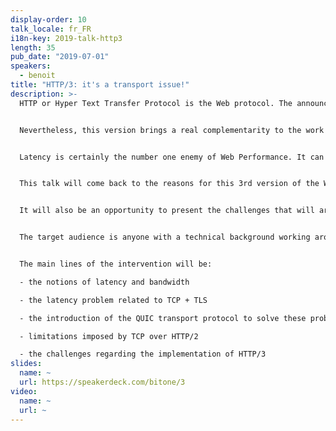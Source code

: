 ```yaml
---
display-order: 10
talk_locale: fr_FR
i18n-key: 2019-talk-http3
length: 35
pub_date: "2019-07-01"
speakers:
  - benoit
title: "HTTP/3: it's a transport issue!"
description: >-
  HTTP or Hyper Text Transfer Protocol is the Web protocol. The announcement of HTTP/3 in early November 2018 surprised many people: the time gap between HTTP/3 and HTTP/2 was less than 4 years, whereas 18 years had passed between HTTP/1.1 and HTTP/2.


  Nevertheless, this version brings a real complementarity to the work achieved by HTTP/2, especially on latency issues.


  Latency is certainly the number one enemy of Web Performance. It can be found at all levels: front-end, back-end, network protocol, hardware, etc. Latency must therefore be tackled in a comprehensive way to provide users with the best possible experience.


  This talk will come back to the reasons for this 3rd version of the Web protocol, what it brings and what it changes, and what web developers can expect from it.


  It will also be an opportunity to present the challenges that will arise when implementing HTTP/3.


  The target audience is anyone with a technical background working around the web (developer, devops, network engineer).


  The main lines of the intervention will be:

  - the notions of latency and bandwidth

  - the latency problem related to TCP + TLS

  - the introduction of the QUIC transport protocol to solve these problems

  - limitations imposed by TCP over HTTP/2

  - the challenges regarding the implementation of HTTP/3
slides:
  name: ~
  url: https://speakerdeck.com/bitone/3
video:
  name: ~
  url: ~
---
```

